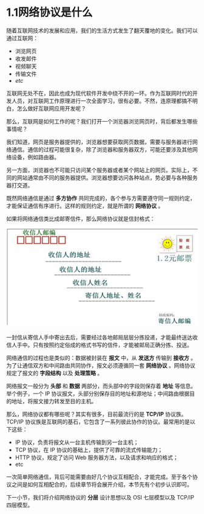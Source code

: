# 1.1网络协议是什么

随着互联网技术的发展和应用，我们的生活方式发生了翻天覆地的变化。我们可以通过互联网：

* 浏览网页
* 收发邮件
* 视频聊天
* 传输文件
* *etc*

互联网无处不在，因此也成为现代软件开发中绕不开的一环。作为互联网时代的开发人员，对互联网工作原理进行一次全面学习，很有必要。不然，连原理都搞不明白，怎么做好互联网应用开发呢？

那么，互联网是如何工作的呢？我们打开一个浏览器浏览网页时，背后都发生哪些事情呢？

我们知道，网页是服务器提供的，浏览器想要获取网页数据，需要与服务器进行网络通信。通信的过程可能很复杂，除了浏览器和服务器双方，可能还要涉及其他网络设备，例如路由器。

另一方面，浏览器也不可能只访问某个服务器或者某个网站上的网页。实际上，不同的网站通常由不同的服务器提供。浏览器想要访问各种站点，势必要与各种服务器打交道。

既然网络通信是通过 **多方协作** 共同完成的，各个参与方需要遵守同一规则约定，才能保证通信有序进行。这样的规则约定，就是所谓的 **网络协议** 。

如果将网络通信类比成邮寄信件，那么网络协议就是信封格式：

![](assets/network-asset-431750f0586a9a2d22921ec4b290835c1ec87a5c-20241221170005-7rloy0m.jpg)

一封信从寄信人手中寄出去后，需要经过各地邮局层层分拣投递，才能最终送达收信人手中。只有按照约定俗成的格式书写的信件，才能被邮局正确分拣、投送。

网络通信的过程也是类似的：数据被封装在 **报文** 中，从 **发送方** 传输到 **接收方** 。为了让通信双方和中间路由共同协作，报文必须遵循同一套 **网络协议** 。网络协议规定了报文的 **字段结构** 以及 **处理策略** 。

网络报文一般分为 **头部** 和 **数据** 两部分，而头部中的字段则保存着 **地址** 等信息。举个例子，一个 IP 协议报文，头部分别保存目的地址和源地址；中间路由根据目的地址，将报文接力转发至目的主机。

那么，网络协议都有哪些呢？其实有很多，目前最流行的是 **TCP/IP** 协议族。TCP/IP 协议族是互联网的基石，它包含了一系列彼此协作的协议。最常用的是以下这些：

* IP 协议，负责将报文从一台主机传输到另一台主机；
* TCP 协议，在 IP 协议的基础上，提供了可靠的流式传输能力；
* HTTP 协议，规定了访问 Web 服务器方法，以及请求和响应的格式；
* etc

一次简单网络通信，背后可能需要由好几个协议互相配合，才能完成。至于各个协议之间是如何互相配合的，后续章节将会展开介绍，本节先有个初步认识即可。

下一小节，我们将介绍网络协议的 **分层** 设计思想以及 OSI 七层模型以及 TCP/IP 四层模型。
